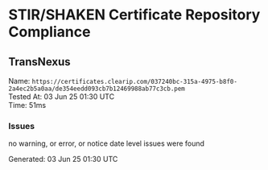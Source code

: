 # STIR/SHAKEN Certificate Repository Compliance

## TransNexus

Name: `https://certificates.clearip.com/037240bc-315a-4975-b8f0-2a4ec2b5a0aa/de354eedd093cb7b12469988ab77c3cb.pem`\
Tested At: 03 Jun 25 01:30 UTC\
Time: 51ms

### Issues

no warning, or error, or notice date level issues were found

Generated: 03 Jun 25 01:30 UTC